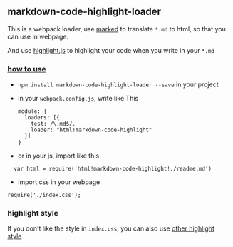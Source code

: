 markdown-code-highlight-loader
--

This is a webpack loader, use [marked](https://github.com/chjj/marked) to translate `*.md` to html, so that you can use in webpage.

And use [highlight.js](https://github.com/isagalaev/highlight.js) to highlight your code when you write in your `*.md`

### [how to use](./example)
  * `npm install markdown-code-highlight-loader --save` in your project

  * in your `webpack.config.js`, write like This

    ```
    module: {
      loaders: [{
        test: /\.md$/,
        loader: "html!markdown-code-highlight"
      }]
    }
    ```

  * or in your js, import like this

  ```
    var html = require('html!markdown-code-highlight!./readme.md')
  ```

  * import css in your webpage

  ```
  require('./index.css');
  ```

### highlight style

If you don't like the style in `index.css`, you can also use [other highlight style](https://github.com/isagalaev/highlight.js/tree/master/src/styles).
